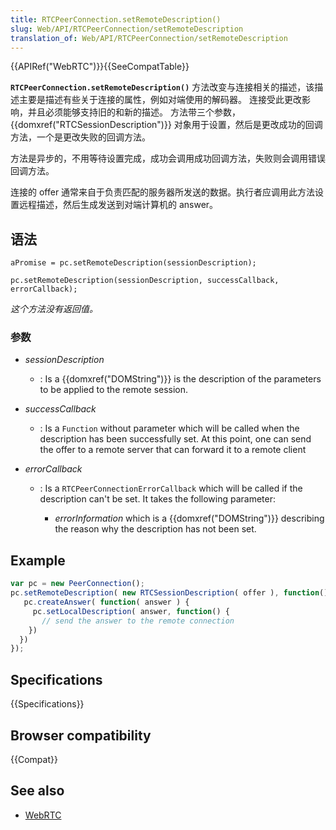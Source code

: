 ```yaml
---
title: RTCPeerConnection.setRemoteDescription()
slug: Web/API/RTCPeerConnection/setRemoteDescription
translation_of: Web/API/RTCPeerConnection/setRemoteDescription
---
```

{{APIRef("WebRTC")}}{{SeeCompatTable}}

**`RTCPeerConnection.setRemoteDescription()`** 方法改变与连接相关的描述，该描述主要是描述有些关于连接的属性，例如对端使用的解码器。 连接受此更改影响，并且必须能够支持旧的和新的描述。 方法带三个参数，{{domxref("RTCSessionDescription")}} 对象用于设置，然后是更改成功的回调方法，一个是更改失败的回调方法。

方法是异步的，不用等待设置完成，成功会调用成功回调方法，失败则会调用错误回调方法。

连接的 offer 通常来自于负责匹配的服务器所发送的数据。执行者应调用此方法设置远程描述，然后生成发送到对端计算机的 answer。

## 语法

```plain
aPromise = pc.setRemoteDescription(sessionDescription);

pc.setRemoteDescription(sessionDescription, successCallback, errorCallback);
```

_这个方法没有返回值。_

### 参数

- _sessionDescription_
  - : Is a {{domxref("DOMString")}} is the description of the parameters to be applied to the remote session.
- _successCallback_
  - : Is a `Function` without parameter which will be called when the description has been successfully set. At this point, one can send the offer to a remote server that can forward it to a remote client
- _errorCallback_

  - : Is a `RTCPeerConnectionErrorCallback` which will be called if the description can't be set. It takes the following parameter:

    - _errorInformation_ which is a {{domxref("DOMString")}} describing the reason why the description has not been set.

## Example

```js
var pc = new PeerConnection();
pc.setRemoteDescription( new RTCSessionDescription( offer ), function() {
   pc.createAnswer( function( answer ) {
     pc.setLocalDescription( answer, function() {
       // send the answer to the remote connection
    })
  })
});
```

## Specifications

{{Specifications}}

## Browser compatibility

{{Compat}}

## See also

- [WebRTC](/en-US/docs/Web/Guide/API/WebRTC)
